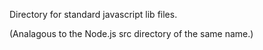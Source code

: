 Directory for standard javascript lib files.

(Analagous to the Node.js src directory of the same name.)